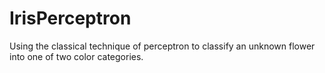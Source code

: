 # IrisPerceptron
Using the classical technique of perceptron to classify an unknown flower into one of two color categories.
